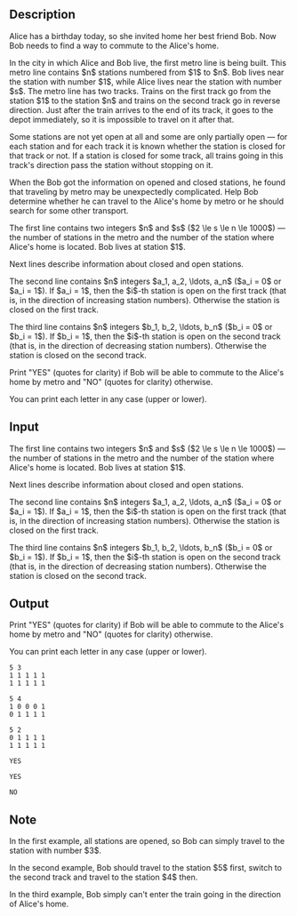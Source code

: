 ## Description

<div><p>Alice has a birthday today, so she invited home her best friend Bob. Now Bob needs to find a way to commute to the Alice's home.</p><p>In the city in which Alice and Bob live, the first metro line is being built. This metro line contains $n$ stations numbered from $1$ to $n$. Bob lives near the station with number $1$, while Alice lives near the station with number $s$. The metro line has two tracks. Trains on the first track go from the station $1$ to the station $n$ and trains on the second track go in reverse direction. Just after the train arrives to the end of its track, it goes to the depot immediately, so it is impossible to travel on it after that.</p><p>Some stations are not yet open at all and some are only partially open&nbsp;— for each station and for each track it is known whether the station is closed for that track or not. If a station is closed for some track, all trains going in this track's direction pass the station without stopping on it.</p><p>When the Bob got the information on opened and closed stations, he found that traveling by metro may be unexpectedly complicated. Help Bob determine whether he can travel to the Alice's home by metro or he should search for some other transport.</p></div><div class="input-specification"><p>The first line contains two integers $n$ and $s$ ($2 \le s \le n \le 1000$)&nbsp;— the number of stations in the metro and the number of the station where Alice's home is located. Bob lives at station $1$.</p><p>Next lines describe information about closed and open stations.</p><p>The second line contains $n$ integers $a_1, a_2, \ldots, a_n$ ($a_i = 0$ or $a_i = 1$). If $a_i = 1$, then the $i$-th station is open on the first track (that is, in the direction of increasing station numbers). Otherwise the station is closed on the first track.</p><p>The third line contains $n$ integers $b_1, b_2, \ldots, b_n$ ($b_i = 0$ or $b_i = 1$). If $b_i = 1$, then the $i$-th station is open on the second track (that is, in the direction of decreasing station numbers). Otherwise the station is closed on the second track.</p></div><div class="output-specification"><p>Print "<span class="tex-font-style-tt">YES</span>" (quotes for clarity) if Bob will be able to commute to the Alice's home by metro and "<span class="tex-font-style-tt">NO</span>" (quotes for clarity) otherwise.</p><p>You can print each letter in any case (upper or lower).</p></div>

## Input

<p>The first line contains two integers $n$ and $s$ ($2 \le s \le n \le 1000$)&nbsp;— the number of stations in the metro and the number of the station where Alice's home is located. Bob lives at station $1$.</p><p>Next lines describe information about closed and open stations.</p><p>The second line contains $n$ integers $a_1, a_2, \ldots, a_n$ ($a_i = 0$ or $a_i = 1$). If $a_i = 1$, then the $i$-th station is open on the first track (that is, in the direction of increasing station numbers). Otherwise the station is closed on the first track.</p><p>The third line contains $n$ integers $b_1, b_2, \ldots, b_n$ ($b_i = 0$ or $b_i = 1$). If $b_i = 1$, then the $i$-th station is open on the second track (that is, in the direction of decreasing station numbers). Otherwise the station is closed on the second track.</p>

## Output

<p>Print "<span class="tex-font-style-tt">YES</span>" (quotes for clarity) if Bob will be able to commute to the Alice's home by metro and "<span class="tex-font-style-tt">NO</span>" (quotes for clarity) otherwise.</p><p>You can print each letter in any case (upper or lower).</p>





```input1
5 3
1 1 1 1 1
1 1 1 1 1

```




```input2
5 4
1 0 0 0 1
0 1 1 1 1

```




```input3
5 2
0 1 1 1 1
1 1 1 1 1

```




```output1
YES

```




```output2
YES

```




```output3
NO

```



## Note

<p>In the first example, all stations are opened, so Bob can simply travel to the station with number $3$.</p><p>In the second example, Bob should travel to the station $5$ first, switch to the second track and travel to the station $4$ then.</p><p>In the third example, Bob simply can't enter the train going in the direction of Alice's home.</p>
